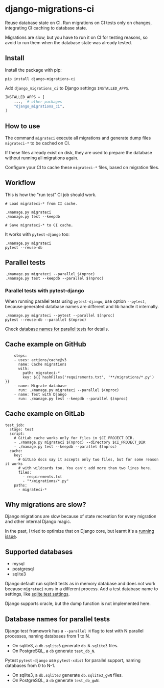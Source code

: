 # django-migrations-ci

Reuse database state on CI. Run migrations on CI tests only on changes,
integrating CI caching to database state.

Migrations are slow, but you have to run it on CI for testing reasons, so avoid
to run them when the database state was already tested.

## Install

Install the package with pip:

```shell
pip install django-migrations-ci
```

Add `django_migrations_ci` to Django settings `INSTALLED_APPS`.

```python
INSTALLED_APPS = [
    ...,  # other packages
    "django_migrations_ci",
]
```

## How to use

The command `migrateci` execute all migrations and generate dump files `migrateci-*` to be cached on CI.

If these files already exist on disk, they are used to prepare the database without running all migrations again.

Configure your CI to cache these `migrateci-*` files, based on migration files.

## Workflow

This is how the "run test" CI job should work.

```shell
# Load migrateci-* from CI cache.

./manage.py migrateci
./manage.py test --keepdb

# Save migrateci-* to CI cache.
```

It works with `pytest-django` too:

```shell
./manage.py migrateci
pytest --reuse-db
```

## Parallel tests

```shell
./manage.py migrateci --parallel $(nproc)
./manage.py test --keepdb --parallel $(nproc)
```

### Parallel tests with pytest-django

When running parallel tests using `pytest-django`, use option `--pytest`,
because generated database names are different and lib handle it internally.

```shell
./manage.py migrateci --pytest --parallel $(nproc)
pytest --reuse-db --parallel $(nproc)
```

Check [database names for parallel tests](#database-names-for-parallel-tests) for
details. 

## Cache example on GitHub

```
    steps:
    - uses: actions/cache@v3
      name: Cache migrations
      with:
        path: migrateci-*
        key: ${{ hashFiles('requirements.txt', '**/migrations/*.py') }}
    - name: Migrate database
      run: ./manage.py migrateci --parallel $(nproc)
    - name: Test with Django
      run: ./manage.py test --keepdb --parallel $(nproc)
```

## Cache example on GitLab

```
test_job:
  stage: test
  script:
    # GitLab cache works only for files in $CI_PROJECT_DIR.
    - ./manage.py migrateci $(nproc) --directory $CI_PROJECT_DIR
    - ./manage.py test --keepdb --parallel $(nproc)
  cache:
    key:
      # GitLab docs say it accepts only two files, but for some reason it works
      # with wildcards too. You can't add more than two lines here.
      files:
        - requirements.txt
        - "*/migrations/*.py"
    paths:
      - migrateci-*
```

## Why migrations are slow?

Django migrations are slow because of state recreation for every migration and other internal Django magic.

In the past, I tried to optimize that on Django core, but learnt it's a [running issue](https://code.djangoproject.com/ticket/29898).

## Supported databases

* mysql
* postgresql
* sqlite3

Django default run sqlite3 tests as in memory database and does not work because
`migrateci` runs in a different process. Add a test database name to settings,
like [sqlite test settings](django_migrations_ci/tests/testapp/settings_sqlite.py).

Django supports oracle, but the dump function is not implemented here.

## Database names for parallel tests

Django test framework has a `--parallel N` flag to test with N parallel processes,
naming databases from 1 to N.

* On sqlite3, a `db.sqlite3` generate `db_N.sqlite3` files.
* On PostgreSQL, a `db` generate `test_db_N`.

Pytest `pytest-django` use `pytest-xdist` for parallel support, naming databases
from 0 to N-1.

* On sqlite3, a `db.sqlite3` generate `db.sqlite3_gwN` files.
* On PostgreSQL, a `db` generate `test_db_gwN`.
